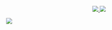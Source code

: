 <p align=center>
  <a href="https://github.com/siddhiiguptaa">
    <img src="https://badges.pufler.dev/visits/siddhiiguptaa/siddhiiguptaa?style=flat-square&color=black&logo=github">
  </a>
  <a href="https://github.com/siddhiiguptaa?tab=repositories">
    <img src="https://badges.pufler.dev/repos/siddhiiguptaa?style=flat-square&color=black&logo=github">
  </a>
</p>

![](https://komarev.com/ghpvc/?username=siddhiiguptaa&style=plastic&label=Stalker+Alert) <br>
